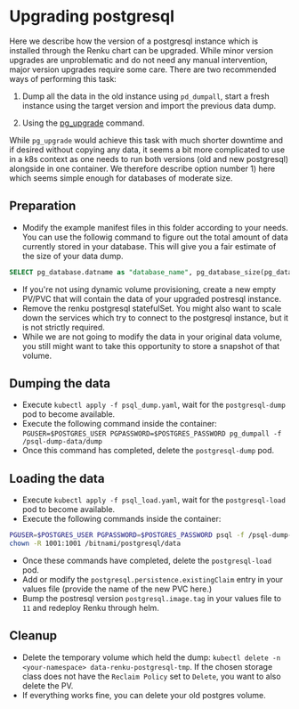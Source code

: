 # Upgrading postgresql

Here we describe how the version of a postgresql instance which is installed through the Renku chart can be upgraded. While minor version upgrades are unproblematic and do not need any manual intervention, major version upgrades require some care. There are two recommended ways of performing this task:

1) Dump all the data in the old instance using `pd_dumpall`, start a fresh instance using the target version and import the previous data dump.

2) Using the [pg_upgrade](https://www.postgresql.org/docs/devel/pgupgrade.html) command.

While `pg_upgrade` would achieve this task with much shorter downtime and if desired without copying any data, it seems a bit more complicated to use in a k8s context as one needs to run both versions (old and new postgresql) alongside in one container. We therefore describe option number 1) here which seems simple enough for databases of moderate size.

## Preparation

- Modify the example manifest files in this folder according to your needs. You can use the followig command to figure out the total amount of data currently stored in your database. This will give you a fair estimate of the size of your data dump.

```sql
SELECT pg_database.datname as "database_name", pg_database_size(pg_database.datname)/1024/1024 AS size_in_mb FROM pg_database ORDER by size_in_mb DESC;
```

- If you're not using dynamic volume provisioning, create a new empty PV/PVC that will contain the data of your upgraded postresql instance.
- Remove the renku postgresql statefulSet. You might also want to scale down the services which try to connect to the postgresql instance, but it is not strictly required.
- While we are not going to modify the data in your original data volume, you still might want to take this opportunity to store a snapshot of that volume.

## Dumping the data

- Execute `kubectl apply -f psql_dump.yaml`, wait for the `postgresql-dump` pod to become available.
- Execute the following command inside the container:
`PGUSER=$POSTGRES_USER PGPASSWORD=$POSTGRES_PASSWORD pg_dumpall -f /psql-dump-data/dump`
- Once this command has completed, delete the `postgresql-dump` pod.

## Loading the data

- Execute `kubectl apply -f psql_load.yaml`, wait for the `postgresql-load` pod to become available.
- Execute the following commands inside the container:

```bash
PGUSER=$POSTGRES_USER PGPASSWORD=$POSTGRES_PASSWORD psql -f /psql-dump-data/dump postgres
chown -R 1001:1001 /bitnami/postgresql/data
```

- Once these commands have completed, delete the `postgresql-load` pod.
- Add or modify the `postgresql.persistence.existingClaim` entry in your values file (provide the name of the new PVC here.)
- Bump the postresql version `postgresql.image.tag` in your values file to `11` and
redeploy Renku through helm.

## Cleanup

- Delete the temporary volume which held the dump: `kubectl delete -n <your-namespace> data-renku-postgresql-tmp`. If the chosen storage class does not have the `Reclaim Policy` set to `Delete`, you want to also delete the PV.
- If everything works fine, you can delete your old postgres volume.
